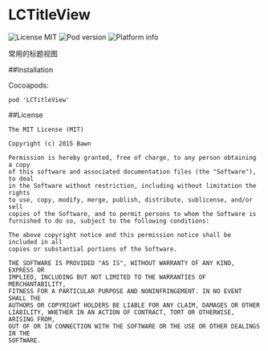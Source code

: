 # LCTitleView

![License MIT](https://img.shields.io/dub/l/vibe-d.svg)
![Pod version](http://img.shields.io/cocoapods/v/LCTitleView.svg?style=flat)
![Platform info](http://img.shields.io/cocoapods/p/LCTitleView.svg?style=flat)

常用的标题视图


##Installation

Cocoapods:
```
pod 'LCTitleView'
```



##License
```
The MIT License (MIT)

Copyright (c) 2015 Bawn

Permission is hereby granted, free of charge, to any person obtaining a copy
of this software and associated documentation files (the "Software"), to deal
in the Software without restriction, including without limitation the rights
to use, copy, modify, merge, publish, distribute, sublicense, and/or sell
copies of the Software, and to permit persons to whom the Software is
furnished to do so, subject to the following conditions:

The above copyright notice and this permission notice shall be included in all
copies or substantial portions of the Software.

THE SOFTWARE IS PROVIDED "AS IS", WITHOUT WARRANTY OF ANY KIND, EXPRESS OR
IMPLIED, INCLUDING BUT NOT LIMITED TO THE WARRANTIES OF MERCHANTABILITY,
FITNESS FOR A PARTICULAR PURPOSE AND NONINFRINGEMENT. IN NO EVENT SHALL THE
AUTHORS OR COPYRIGHT HOLDERS BE LIABLE FOR ANY CLAIM, DAMAGES OR OTHER
LIABILITY, WHETHER IN AN ACTION OF CONTRACT, TORT OR OTHERWISE, ARISING FROM,
OUT OF OR IN CONNECTION WITH THE SOFTWARE OR THE USE OR OTHER DEALINGS IN THE
SOFTWARE.

```

